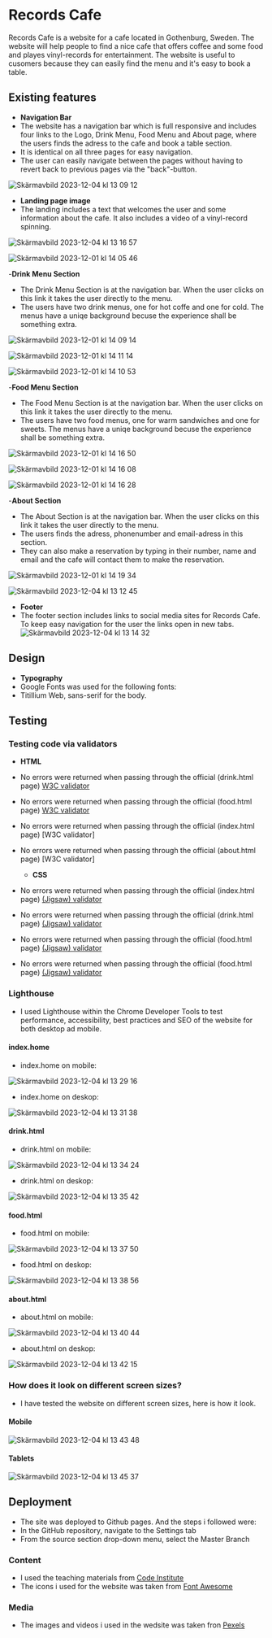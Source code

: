 # Records Cafe

Records Cafe is a website for a cafe located in Gothenburg, Sweden. The website will help people to find a nice cafe that offers coffee and some food and playes vinyl-records for entertainment. The website is useful to cusomers because they can easily find the menu and it's easy to book a table.

## Existing features

- __Navigation Bar__
- The website has a navigation bar which is full responsive and includes four links to the Logo, Drink Menu, Food Menu and About page, where the users finds the adress to the cafe
  and book a table section.
- It is identical on all three pages for easy navigation.
- The user can easily navigate between the pages without having to revert back to previous pages via the "back"-button.

![Skärmavbild 2023-12-04 kl  13 09 12](https://github.com/matgus217/records-cafe/assets/147818054/532b8a51-5b56-4e6d-af9e-f4197ef39339)

- __Landing page image__
- The landing includes a text that welcomes the user and some information about the cafe. It also includes a video of a vinyl-record spinning.

![Skärmavbild 2023-12-04 kl  13 16 57](https://github.com/matgus217/records-cafe/assets/147818054/9df27ea9-a8f5-400b-a879-7ff283c36242)

![Skärmavbild 2023-12-01 kl  14 05 46](https://github.com/matgus217/records-cafe/assets/147818054/1909810f-929c-4d64-a596-dbee3b6ffd1f)

-__Drink Menu Section__

- The Drink Menu Section is at the navigation bar. When the user clicks on this link it takes the user directly to the menu.
- The users have two drink menus, one for hot coffe and one for cold. The menus have a uniqe background becuse the experience shall be something extra.

![Skärmavbild 2023-12-01 kl  14 09 14](https://github.com/matgus217/records-cafe/assets/147818054/bd8df917-a80c-4d4d-9720-1e31209c3228)

![Skärmavbild 2023-12-01 kl  14 11 14](https://github.com/matgus217/records-cafe/assets/147818054/850ff36c-6a80-49f8-96d7-39d6ac3f9c6d)

![Skärmavbild 2023-12-01 kl  14 10 53](https://github.com/matgus217/records-cafe/assets/147818054/8d137ea1-5785-4f7e-bb70-c05219adf3a4)

-__Food Menu Section__

- The Food Menu Section is at the navigation bar. When the user clicks on this link it takes the user directly to the menu.
- The users have two food menus, one for warm sandwiches and one for sweets. The menus have a uniqe background becuse the experience shall be something extra.

![Skärmavbild 2023-12-01 kl  14 16 50](https://github.com/matgus217/records-cafe/assets/147818054/8497ca8d-1091-4db1-b643-dd1c815560a6)

![Skärmavbild 2023-12-01 kl  14 16 08](https://github.com/matgus217/records-cafe/assets/147818054/8173e17f-1729-4f19-89ba-b5a2ea2c666e)

![Skärmavbild 2023-12-01 kl  14 16 28](https://github.com/matgus217/records-cafe/assets/147818054/105ba2e3-2020-482e-9d37-999c5fcaadc2)

-__About Section__

- The About Section is at the navigation bar. When the user clicks on this link it takes the user directly to the menu.
- The users finds the adress, phonenumber and email-adress in this section.
- They can also make a reservation by typing in their number, name and email and the cafe will contact them to make the reservation.

![Skärmavbild 2023-12-01 kl  14 19 34](https://github.com/matgus217/records-cafe/assets/147818054/2d5d4ab7-8c45-4ab6-81c6-aa4232ce1bd3)

![Skärmavbild 2023-12-04 kl  13 12 45](https://github.com/matgus217/records-cafe/assets/147818054/01337cfc-fac3-4469-bcfe-cb67f2ab0da6)

- __Footer__
- The footer section includes links to social media sites for Records Cafe. To keep easy navigation for the user the links open in new tabs.
![Skärmavbild 2023-12-04 kl  13 14 32](https://github.com/matgus217/records-cafe/assets/147818054/6bc2acfd-fbf2-46b0-981b-f7b2ec523da5)

## Design

- __Typography__
- Google Fonts was used for the following fonts:
- Titillium Web, sans-serif for the body.

## Testing

### Testing code via validators

- __HTML__
- No errors were returned when passing through the official (drink.html page) [W3C validator](https://validator.w3.org/nu/?doc=https%3A%2F%2Fmatgus217.github.io%2Frecords-cafe%2Fdrink.html)
- No errors were returned when passing through the official (food.html page) [W3C validator](https://validator.w3.org/nu/?doc=https%3A%2F%2Fmatgus217.github.io%2Frecords-cafe%2Ffood.html)
- No errors were returned when passing through the official (index.html page) [W3C validator]
- No errors were returned when passing through the official (about.html page) [W3C validator]

  - __CSS__
- No errors were returned when passing through the official (index.html page) [(Jigsaw) validator](https://jigsaw.w3.org/css-validator/validator?uri=https%3A%2F%2Fmatgus217.github.io%2Frecords-cafe%2Findex.html&profile=css3svg&usermedium=all&warning=1&vextwarning=&lang=sv)
- No errors were returned when passing through the official (drink.html page) [(Jigsaw) validator](https://jigsaw.w3.org/css-validator/validator?uri=https%3A%2F%2Fmatgus217.github.io%2Frecords-cafe%2Fdrink.html&profile=css3svg&usermedium=all&warning=1&vextwarning=&lang=sv)
- No errors were returned when passing through the official (food.html page) [(Jigsaw) validator](https://jigsaw.w3.org/css-validator/validator?uri=https%3A%2F%2Fmatgus217.github.io%2Frecords-cafe%2Ffood.html&profile=css3svg&usermedium=all&warning=1&vextwarning=&lang=sv)
- No errors were returned when passing through the official (food.html page) [(Jigsaw) validator](https://jigsaw.w3.org/css-validator/validator?uri=https%3A%2F%2Fmatgus217.github.io%2Frecords-cafe%2Fabout.html&profile=css3svg&usermedium=all&warning=1&vextwarning=&lang=sv)

### Lighthouse

- I used Lighthouse within the Chrome Developer Tools to test performance, accessibility, best practices and SEO of the website for both desktop ad mobile.

#### index.home

- index.home on mobile:
  
![Skärmavbild 2023-12-04 kl  13 29 16](https://github.com/matgus217/records-cafe/assets/147818054/5231d126-1319-4db4-8bd4-6d58b4b479ee)

- index.home on deskop:

![Skärmavbild 2023-12-04 kl  13 31 38](https://github.com/matgus217/records-cafe/assets/147818054/a9488b2c-84ad-4af8-b40e-009cc7a6b169)

#### drink.html

- drink.html on mobile:

![Skärmavbild 2023-12-04 kl  13 34 24](https://github.com/matgus217/records-cafe/assets/147818054/aa11f8ca-e76c-452b-a9d8-a0b87061b317)

- drink.html on deskop:

![Skärmavbild 2023-12-04 kl  13 35 42](https://github.com/matgus217/records-cafe/assets/147818054/1418d99f-0092-439c-bfd6-77dda58a7046)

#### food.html

- food.html on mobile:

 ![Skärmavbild 2023-12-04 kl  13 37 50](https://github.com/matgus217/records-cafe/assets/147818054/84a2f0e8-b233-45ce-9735-993ff89d3d13)

- food.html on deskop:

 ![Skärmavbild 2023-12-04 kl  13 38 56](https://github.com/matgus217/records-cafe/assets/147818054/8b5132e9-4689-4377-9d1a-378735c57c23)

#### about.html

- about.html on mobile:

![Skärmavbild 2023-12-04 kl  13 40 44](https://github.com/matgus217/records-cafe/assets/147818054/cac5f298-ac5f-48de-a0dd-b06f830d3527)

- about.html on deskop:

![Skärmavbild 2023-12-04 kl  13 42 15](https://github.com/matgus217/records-cafe/assets/147818054/81bb9eed-b6c7-42ad-9e5f-c194c71f8f6e)

### How does it look on different screen sizes?

- I have tested the website on different screen sizes, here is how it look.

#### Mobile

![Skärmavbild 2023-12-04 kl  13 43 48](https://github.com/matgus217/records-cafe/assets/147818054/5565d165-09f1-43cb-bd68-5027f8c75516)

#### Tablets

![Skärmavbild 2023-12-04 kl  13 45 37](https://github.com/matgus217/records-cafe/assets/147818054/734209fa-1830-4901-bff7-b282ca64e75e)

## Deployment

- The site was deployed to Github pages. And the steps i followed were:
- In the GitHub repository, navigate to the Settings tab
- From the source section drop-down menu, select the Master Branch

### Content

- I used the teaching materials from [Code Institute](https://codeinstitute.net/se/)
- The icons i used for the website was taken from [Font Awesome](https://fontawesome.com/)

### Media

- The images and videos i used in the wedsite was taken fron [Pexels](https://www.pexels.com/sv-se/)
